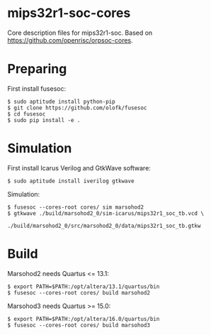mips32r1-soc-cores
==================

Core description files for mips32r1-soc.
Based on https://github.com/openrisc/orpsoc-cores.


# Preparing

First install fusesoc:

```
$ sudo aptitude install python-pip
$ git clone https://github.com/olofk/fusesoc
$ cd fusesoc
$ sudo pip install -e .
```


# Simulation

First install Icarus Verilog and GtkWave software:

```
$ sudo aptitude install iverilog gtkwave
```

Simulation:

```
$ fusesoc --cores-root cores/ sim marsohod2
$ gtkwave ./build/marsohod2_0/sim-icarus/mips32r1_soc_tb.vcd \
          ./build/marsohod2_0/src/marsohod2_0/data/mips32r1_soc_tb.gtkw
```


# Build

Marsohod2 needs Quartus <= 13.1:

```
$ export PATH=$PATH:/opt/altera/13.1/quartus/bin
$ fusesoc --cores-root cores/ build marsohod2
```

Marsohod3 needs Quartus >= 15.0:

```
$ export PATH=$PATH:/opt/altera/16.0/quartus/bin
$ fusesoc --cores-root cores/ build marsohod3
```

